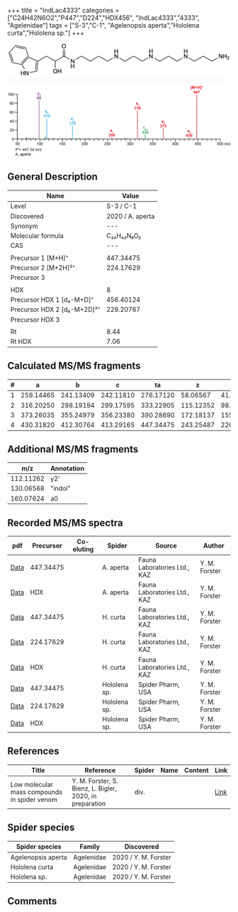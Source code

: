+++
title = "IndLac4333"
categories = ["C24H42N6O2","P447","D224","HDX456",
"IndLac4333","4333",
"Agelenidae"]
tags = ["S-3","C-1",
"Agelenopsis aperta","Hololena curta","Hololena sp."]
+++

![](/img/IndLac4333.png)

![](/img_MSMS/447_IndLac4333_Aa.png?classes=border)

## General Description

| Name                        | Value            |
|-----------------------------|------------------|
| Level                       | S-3 / C-1               |
| Discovered                  | 2020 / A. aperta |
| Synonym                     | ---              |
| Molecular formula           | C₂₄H₄₂N₆O₂       |
| CAS                         | ---              |
|                             |                  |
| Precursor 1 [M+H]⁺          | 447.34475        |
| Precursor 2 [M+2H]²⁺        | 224.17629        |
| Precursor 3                 |                  |
|                             |                  |
| HDX                         | 8                |
| Precursor HDX 1 [d₈-M+D]⁺   | 456.40124        |
| Precursor HDX 2 [d₈-M+2D]²⁺ | 229.20767        |
| Precursor HDX 3             |                  |
|                             |                  |
| Rt                          | 8.44             |
| Rt HDX                      | 7.06             |

## Calculated MS/MS fragments

| # | a         | b         | c         | ta        | z         | y         | tz        |
|---|-----------|-----------|-----------|-----------|-----------|-----------|-----------|
| 1 | 259.14465 | 241.13409 | 242.11810 | 276.17120 | 58.06567  | 41.03912  | 75.09222  |
| 2 | 316.20250 | 298.19194 | 299.17595 | 333.22905 | 115.12352 | 98.09697  | 132.15007 |
| 3 | 373.26035 | 355.24979 | 356.23380 | 390.28690 | 172.18137 | 155.15482 | 189.20792 |
| 4 | 430.31820 | 412.30764 | 413.29165 | 447.34475 | 243.25487 | 226.22832 | 260.28142 |

## Additional MS/MS fragments

| m/z       | Annotation |
|-----------|------------|
| 112.11262 | y2'        |
| 130.06568  | "indol"    |
| 160.07624  | a0         |

## Recorded MS/MS spectra

| pdf                                             | Precursor | Co-eluting | Spider    | Source                       | Author        |
|-------------------------------------------------|-----------|------------|-----------|------------------------------|---------------|
| [Data](/pdf/A-aperta/447_IndLac4333_Aa.pdf)     | 447.34475 |            | A. aperta | Fauna Laboratories Ltd., KAZ | Y. M. Forster |
| [Data](/pdf/A-aperta/447_IndLac4333_Aa_HDX.pdf) | HDX       |            | A. aperta | Fauna Laboratories Ltd., KAZ | Y. M. Forster |
| [Data](/pdf/H-curta/447_IndLac4333_Hc.pdf) | 447.34475 |           | H. curta | Fauna Laboratories Ltd., KAZ | Y. M. Forster |
| [Data](/pdf/H-curta/447_IndLac4333_Hc_2.pdf) | 224.17629 |           | H. curta | Fauna Laboratories Ltd., KAZ | Y. M. Forster |
| [Data](/pdf/H-curta/447_IndLac4333_Hc_HDX.pdf) | HDX |           | H. curta | Fauna Laboratories Ltd., KAZ | Y. M. Forster |
| [Data](/pdf/Hololena-sp/447_IndLac4333_Ho-sp.pdf) | 447.34475 |           | Hololena sp. | Spider Pharm, USA | Y. M. Forster |
| [Data](/pdf/Hololena-sp/447_IndLac4333_Ho-sp_2.pdf) | 224.17629 |           | Hololena sp. | Spider Pharm, USA | Y. M. Forster |
| [Data](/pdf/Hololena-sp/447_IndLac4333_Ho-sp_HDX.pdf) | HDX |           | Hololena sp. | Spider Pharm, USA | Y. M. Forster |

## References

| Title     | Reference   | Spider    | Name   | Content  | Link |
|-----------|-------------|-----------|--------|----------|-----|
| Low molecular mass compounds in spider venom      | Y. M. Forster, S. Bienz, L. Bigler, 2020, in preparation          | div.       |   |   | [Link](unknown) |

## Spider species

| Spider species     | Family     | Discovered           |
|--------------------|------------|----------------------|
| Agelenopsis aperta | Agelenidae | 2020 / Y. M. Forster |
| Hololena curta | Agelenidae | 2020 / Y. M. Forster |
| Hololena sp. | Agelenidae | 2020 / Y. M. Forster |

## Comments